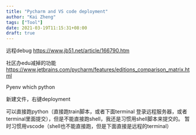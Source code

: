 ```yaml
---
title: "Pycharm and VS code deployment"
author: "Kai Zheng"
tags: ["Tool"]
date: 2021-03-19T11:15:31+08:00
draft: true
---
```

远程debug
https://www.jb51.net/article/166790.htm




社区办edu减掉的功能
https://www.jetbrains.com/pycharm/features/editions_comparison_matrix.html



Pyenv which python

新建文件，右键deployment



可以直接跑python（直接跑train脚本，或者下面terminal 登录远程服务器，或者terminal里面提交），但是不能直接跑shell，我还是习惯用shell脚本来提交的。
暂时习惯用vscode（shell也不能直接跑，但是下面直接是远程的terminal）